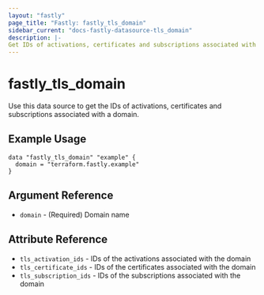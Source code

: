 ```yaml
---
layout: "fastly"
page_title: "Fastly: fastly_tls_domain"
sidebar_current: "docs-fastly-datasource-tls_domain"
description: |-
Get IDs of activations, certificates and subscriptions associated with a domain.
---
```


# fastly_tls_domain

Use this data source to get the IDs of activations, certificates and subscriptions associated with a domain.

## Example Usage

```hcl
data "fastly_tls_domain" "example" {
  domain = "terraform.fastly.example"
}
```

## Argument Reference

* `domain` - (Required) Domain name

## Attribute Reference

* `tls_activation_ids` - IDs of the activations associated with the domain
* `tls_certificate_ids` - IDs of the certificates associated with the domain
* `tls_subscription_ids` - IDs of the subscriptions associated with the domain